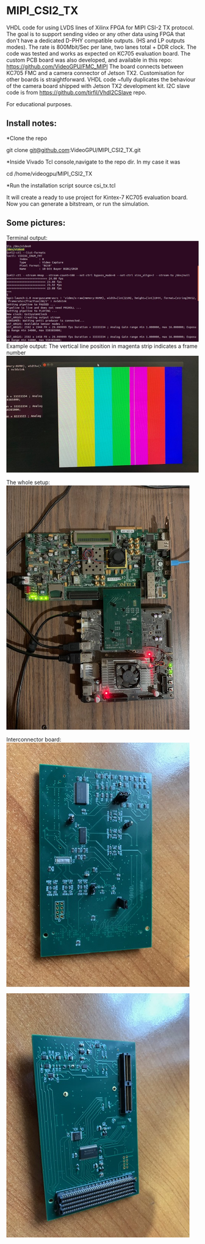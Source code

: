 # MIPI_CSI2_TX 
VHDL code for using LVDS lines of Xilinx FPGA  for MIPI CSI-2 TX  protocol.
The goal is to support sending video or any other data using  FPGA that
don't have a dedicated D-PHY compatible outputs. (HS and LP outputs modes).
The rate is 800Mbit/Sec per lane, two lanes total + DDR clock.
The code was tested and works as expected on KC705 evaluation board.
The custom PCB board was also developed, and available in this repo:
https://github.com/VideoGPU/FMC_MIPI
The board connects between KC705 FMC  and a camera connector of Jetson TX2.
Customisation for other boards is straightforward.
VHDL code  ~fully duplicates the behaviour of the camera board shipped with Jetson TX2 development kit.
I2C slave code is from https://github.com/tirfil/VhdI2CSlave repo. 

For educational purposes.

## Install notes:
*Clone the repo

git clone git@github.com:VideoGPU/MIPI_CSI2_TX.git

*Inside Vivado Tcl console,navigate to the repo dir. In my case it was

cd /home/videogpu/MIPI_CSI2_TX

*Run the installation script
source csi_tx.tcl

It will create a ready to use project for Kintex-7 KC705 evaluation board.
Now you can generate a bitstream, or run the simulation. 

## Some pictures:
Terminal output:
![Alt text](https://github.com/VideoGPU/MIPI_CSI2_TX/blob/master/pictures/terminal_output.jpg?raw=true)
Example output:
The vertical line position in magenta strip indicates a frame number
![Alt text](https://github.com/VideoGPU/MIPI_CSI2_TX/blob/master/pictures/IMG_6613.jpg?raw=true)

The whole setup:
![Alt text](https://github.com/VideoGPU/MIPI_CSI2_TX/blob/master/pictures/IMG_6612.jpg?raw=true)

Interconnector board:
![Alt text](https://github.com/VideoGPU/MIPI_CSI2_TX/blob/master/pictures/IMG_6610.jpg?raw=true)

![Alt text](https://github.com/VideoGPU/MIPI_CSI2_TX/blob/master/pictures/IMG_6611.jpg?raw=true)



